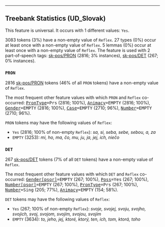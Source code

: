

--------------------------------------------------------------------------------

## Treebank Statistics (UD_Slovak)

This feature is universal.
It occurs with 1 different values: `Yes`.

3083 tokens (3%) have a non-empty value of `Reflex`.
27 types (0%) occur at least once with a non-empty value of `Reflex`.
5 lemmas (0%) occur at least once with a non-empty value of `Reflex`.
The feature is used with 2 part-of-speech tags: [sk-pos/PRON]() (2816; 3% instances), [sk-pos/DET]() (267; 0% instances).

### `PRON`

2816 [sk-pos/PRON]() tokens (46% of all `PRON` tokens) have a non-empty value of `Reflex`.

The most frequent other feature values with which `PRON` and `Reflex` co-occurred: <tt><a href="PronType.html">PronType</a>=Prs</tt> (2816; 100%), <tt><a href="Animacy.html">Animacy</a>=EMPTY</tt> (2816; 100%), <tt><a href="Gender.html">Gender</a>=EMPTY</tt> (2816; 100%), <tt><a href="Case.html">Case</a>=EMPTY</tt> (2710; 96%), <tt><a href="Number.html">Number</a>=EMPTY</tt> (2710; 96%).

`PRON` tokens may have the following values of `Reflex`:

* `Yes` (2816; 100% of non-empty `Reflex`): <em>sa, si, seba, sebe, sebou, a, za</em>
* `EMPTY` (3253): <em>mi, ho, ma, čo, mu, ju, ja, jej, ich, niečo</em>

### `DET`

267 [sk-pos/DET]() tokens (7% of all `DET` tokens) have a non-empty value of `Reflex`.

The most frequent other feature values with which `DET` and `Reflex` co-occurred: <tt><a href="Gender[psor].html">Gender[psor]</a>=EMPTY</tt> (267; 100%), <tt><a href="Poss.html">Poss</a>=Yes</tt> (267; 100%), <tt><a href="Number[psor].html">Number[psor]</a>=EMPTY</tt> (267; 100%), <tt><a href="PronType.html">PronType</a>=Prs</tt> (267; 100%), <tt><a href="Number.html">Number</a>=Sing</tt> (205; 77%), <tt><a href="Animacy.html">Animacy</a>=EMPTY</tt> (154; 58%).

`DET` tokens may have the following values of `Reflex`:

* `Yes` (267; 100% of non-empty `Reflex`): <em>svoje, svojej, svoju, svojho, svojich, svoj, svojom, svojím, svojou, svojim</em>
* `EMPTY` (3634): <em>to, jeho, jej, ktoré, ktorý, ten, ich, tom, ktorá, toho</em>

